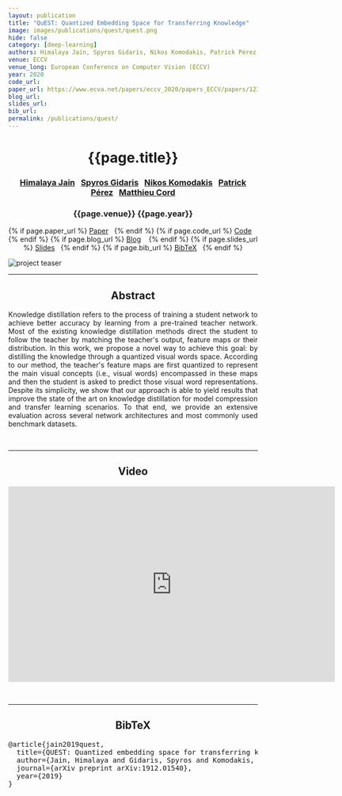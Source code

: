 ```yaml
---
layout: publication
title: "QuEST: Quantized Embedding Space for Transferring Knowledge" 
image: images/publications/quest/quest.png
hide: false
category: [deep-learning]
authors: Himalaya Jain, Spyros Gidaris, Nikos Komodakis, Patrick Pérez, and Matthieu Cord
venue: ECCV
venue_long: European Conference on Computer Vision (ECCV)
year: 2020
code_url:
paper_url: https://www.ecva.net/papers/eccv_2020/papers_ECCV/papers/123660171.pdf
blog_url: 
slides_url: 
bib_url: 
permalink: /publications/quest/
---
```


<h1 align="center"> {{page.title}} </h1>
<!-- Simple call of authors -->
<!-- <h3 align="center"> {{page.authors}} </h3> -->
<!-- Alternatively you can add links to author pages -->
<h3 align="center"> <a href="https://himalayajain.github.io/">Himalaya Jain</a>&nbsp;&nbsp; <a href="https://scholar.google.com/citations?user=7atfg7EAAAAJ&hl=en">Spyros Gidaris</a>&nbsp;&nbsp; <a href="http://imagine.enpc.fr/~komodakn/">Nikos Komodakis</a>&nbsp;&nbsp; <a href="https://ptrckprz.github.io/">Patrick Pérez</a>&nbsp;&nbsp; <a href="http://webia.lip6.fr/~cord/">Matthieu Cord</a></h3>


<h3 align="center"> {{page.venue}} {{page.year}} </h3>

<div align="center">
  <p>
    {% if page.paper_url %}
    <a href="{{ page.paper_url }}"><i class="far fa-file-pdf"></i> Paper</a>&nbsp;&nbsp;
    {% endif %}
    {% if page.code_url %}
    <a href="{{ page.code_url }}"><i class="fab fa-github"></i> Code</a> &nbsp;&nbsp;
    {% endif %}
    {% if page.blog_url %}
    <a href="{{ page.blog_url }}"><i class="fab fa-blogger"></i> Blog</a> &nbsp;&nbsp;
    {% endif %}
    {% if page.slides_url %}
    <a href="{{ page.slides_url }}"><i class="far fa-file-pdf"></i> Slides</a>&nbsp;&nbsp;
    {% endif %}
    {% if page.bib_url %}
    <a href="{{ page.bib_url}}"><i class="far fa-file-alt"></i> BibTeX</a>&nbsp;&nbsp;
    {% endif %}
  </p>
</div>

<div class="publication-teaser">
    <img src="../../{{ page.image }}" alt="project teaser"/>
</div>


<hr>

<h2  align="center"> Abstract</h2>

<p align="justify">Knowledge distillation refers to the process of training a student network to achieve better accuracy by learning from a pre-trained teacher network. 
Most of the existing knowledge distillation methods direct the student to follow the teacher by matching the teacher's output, feature maps or their distribution.
In this work, we propose a novel way to achieve this goal: by distilling the knowledge through a quantized visual words space.
According to our method, the teacher's feature maps are first quantized to represent the main visual concepts (i.e., visual words) encompassed in these maps and then the student is asked to predict those visual word representations.
Despite its simplicity, we show that our approach is able to yield results that improve the state of the art on knowledge distillation for model compression and transfer learning scenarios. 
To that end, we provide an extensive evaluation across several network architectures and most commonly used benchmark datasets.</p>

<br>
<hr>

<h2 align="center"> Video</h2>

<p align="center">
  <iframe width="660" height="395" src="https://www.youtube.com/embed/bJyJkAhjp88" frameborder="0" allow="autoplay; encrypted-media" allowfullscreen align="center"></iframe>
</p>

<br>
<hr>

<h2  align="center">BibTeX</h2>
<left>
  <pre class="bibtex-box">
@article{jain2019quest,
  title={QUEST: Quantized embedding space for transferring knowledge},
  author={Jain, Himalaya and Gidaris, Spyros and Komodakis, Nikos and P{\'e}rez, Patrick and Cord, Matthieu},
  journal={arXiv preprint arXiv:1912.01540},
  year={2019}
}</pre>
</left>

<br>
